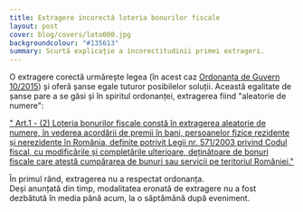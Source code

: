 ```yaml
---
title: Extragere incorectă loteria bonurilor fiscale
layout: post
cover: blog/covers/loto000.jpg
backgroundcolour: "#135613"
summary: Scurtă explicație a incorectitudinii primei extrageri.
---
```

O extragere corectă urmărește legea (în acest caz [Ordonanța de Guvern 10/2015](http://www.cdep.ro/proiecte/2015/200/50/0/og282.pdf)) și oferă șanse egale tuturor posibilelor soluții. Această egalitate de șanse pare a se găsi și în spiritul ordonanței, extragerea fiind "aleatorie de numere":

[" Art.1 - (2) Loteria bonurilor fiscale constă în extragerea aleatorie de numere, în vederea acordării de premii în bani, persoanelor fizice rezidente și nerezidente în România, definite potrivit Legii nr. 571/2003 privind Codul fiscal, cu modificările și completările ulterioare, deținătoare de bonuri fiscale care atestă cumpărarea de bunuri sau servicii pe teritoriul României."](http://www.cdep.ro/proiecte/2015/200/50/0/og282.pdf)

În primul rând, extragerea nu a respectat ordonanța.  
Deși anunțată din timp, modalitatea eronată de extragere nu a fost dezbătută în media până acum, la o săptămână după eveniment.
